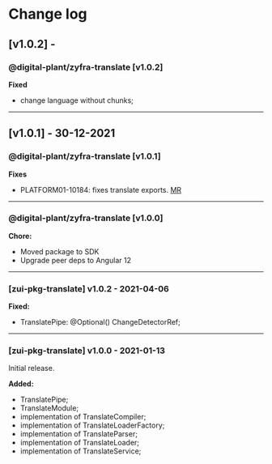 # Change log

## [v1.0.2] - 

### @digital-plant/zyfra-translate [v1.0.2]

**Fixed**

- change language without chunks;

---

## [v1.0.1] - 30-12-2021
### @digital-plant/zyfra-translate [v1.0.1]

**Fixes**

- PLATFORM01-10184: fixes translate exports. [MR](https://gitdp.zyfra.com/digital-plant/ui-platform/frontend/sdk/-/merge_requests/69)

---

### @digital-plant/zyfra-translate [v1.0.0]

**Chore:**
- Moved package to SDK
- Upgrade peer deps to Angular 12


---

### [zui-pkg-translate] v1.0.2 - 2021-04-06

**Fixed:**
- TranslatePipe: @Optional() ChangeDetectorRef;

---

### [zui-pkg-translate] v1.0.0 - 2021-01-13

Initial release.

**Added:**
- TranslatePipe;
- TranslateModule;
- implementation of TranslateCompiler;
- implementation of TranslateLoaderFactory;
- implementation of TranslateParser;
- implementation of TranslateLoader;
- implementation of TranslateService;
